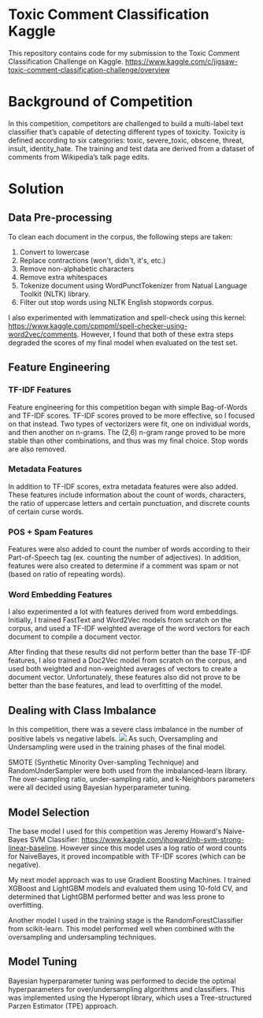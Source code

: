 # Toxic Comment Classification Kaggle
This repository contains code for my submission to the Toxic Comment Classification Challenge on Kaggle.
https://www.kaggle.com/c/jigsaw-toxic-comment-classification-challenge/overview

# Background of Competition
In this competition, competitors are challenged to build a multi-label text classifier that’s capable of detecting different types of toxicity. Toxicity is defined according to six categories: toxic, severe_toxic, obscene, threat, insult, identity_hate. The training and test data are derived from a dataset of comments from Wikipedia’s talk page edits.

# Solution

## Data Pre-processing
To clean each document in the corpus, the following steps are taken:
  1) Convert to lowercase
  2) Replace contractions (won't, didn't, it's, etc.)
  3) Remove non-alphabetic characters
  4) Remove extra whitespaces
  5) Tokenize document using WordPunctTokenizer from Natual Language Toolkit (NLTK) library.
  6) Filter out stop words using NLTK English stopwords corpus.

I also experimented with lemmatization and spell-check using this kernel: https://www.kaggle.com/cpmpml/spell-checker-using-word2vec/comments.
However, I found that both of these extra steps degraded the scores of my final model when evaluated on the test set. 

## Feature Engineering
### TF-IDF Features
Feature engineering for this competition began with simple Bag-of-Words and TF-IDF scores. TF-IDF scores proved to be more effective, so I focused on that instead. Two types of vectorizers were fit, one on individual words, and then another on n-grams. The (2,6) n-gram range proved to be more stable than other combinations, and thus was my final choice. Stop words are also removed.

### Metadata Features
In addition to TF-IDF scores, extra metadata features were also added. These features include information about the count of words, characters, the ratio of uppercase letters and certain punctuation, and discrete counts of certain curse words. 

### POS + Spam Features
Features were also added to count the number of words according to their Part-of-Speech tag (ex. counting the number of adjectives). In addition, features were also created to determine if a comment was spam or not (based on ratio of repeating words).

### Word Embedding Features
I also experimented a lot with features derived from word embeddings. Initially, I trained FastText and Word2Vec models from scratch on the corpus, and used a TF-IDF weighted average of the word vectors for each document to compile a document vector. 

After finding that these results did not perform better than the base TF-IDF features, I also trained a Doc2Vec model from scratch on the corpus, and used both weighted and non-weighted averages of vectors to create a document vector. Unfortunately, these features also did not prove to be better than the base features, and lead to overfitting of the model.

## Dealing with Class Imbalance
In this competition, there was a severe class imbalance in the number of positive labels vs negative labels. 
![](imbalance_plot.png)
As such, Oversampling and Undersampling were used in the training phases of the final model.

SMOTE (Synthetic Minority Over-sampling Technique) and RandomUnderSampler were both used from the imbalanced-learn library.
The over-sampling ratio, under-sampling ratio, and k-Neighbors parameters were all decided using Bayesian hyperparameter tuning.

## Model Selection
The base model I used for this competition was Jeremy Howard's Naive-Bayes SVM Classifier: https://www.kaggle.com/jhoward/nb-svm-strong-linear-baseline. However since this model uses a log ratio of word counts for NaiveBayes, it proved incompatible with TF-IDF scores (which can be negative).

My next model approach was to use Gradient Boosting Machines. I trained XGBoost and LightGBM models and evaluated them using 10-fold CV, and determined that LightGBM performed better and was less prone to overfitting.

Another model I used in the training stage is the RandomForestClassifier from scikit-learn. This model performed well when combined with the oversampling and undersampling techniques.

## Model Tuning
Bayesian hyperparameter tuning was performed to decide the optimal hyperparameters for over/undersampling algorithms and classifiers. 
This was implemented using the Hyperopt library, which uses a Tree-structured Parzen Estimator (TPE) approach.
